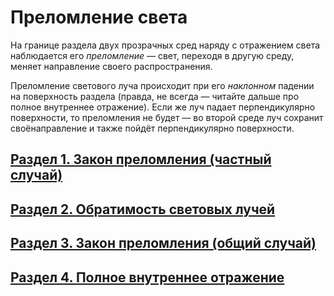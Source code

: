 # Преломление света
На границе раздела двух прозрачных сред наряду с отражением света наблюдается его _преломление_ — свет, переходя в другую среду, меняет направление своего распространения.

Преломление светового луча происходит при его _наклонном_ падении на поверхность раздела (правда, не всегда — читайте дальше про полное внутреннее отражение). Если же луч падает перпендикулярно поверхности, то преломления не будет — во второй среде луч сохранит своёнаправление и также пойдёт перпендикулярно поверхности.

## [Раздел 1. Закон преломления (частный случай)](/Преломление%20света/Закон%20преломления%20(частный%20случай).md)
## [Раздел 2. Обратимость световых лучей](/Преломление%20света/Обратимость%20световых%20лучей.md)
## [Раздел 3. Закон преломления (общий случай)]()
## [Раздел 4. Полное внутреннее отражение]()
